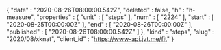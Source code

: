 {
  "date" : "2020-08-26T08:00:00.542Z",
  "deleted" : false,
  "h" : "h-measure",
  "properties" : {
    "unit" : [ "steps" ],
    "num" : [ "2224" ],
    "start" : [ "2020-08-25T00:00:00Z" ],
    "end" : [ "2020-08-26T00:00:00Z" ],
    "published" : [ "2020-08-26T08:00:00.542Z" ]
  },
  "kind" : "steps",
  "slug" : "2020/08/xknat",
  "client_id" : "https://www-api.jvt.me/fit"
}
